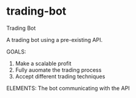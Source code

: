 # trading-bot
Trading Bot

A trading bot using a pre-existing API.

GOALS:
1. Make a scalable profit
2. Fully auomate the trading process
3. Accept different trading techniques



ELEMENTS:
The bot communicating with the API
